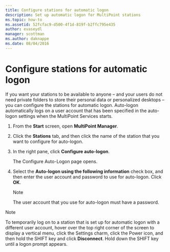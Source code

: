 ```yaml
---
title: Configure stations for automatic logon
description: Set up automatic logon for MultiPoint stations
ms.topic: how-to
ms.assetid: 52fcfac9-d500-4f1d-819f-b2ffc795e435
author: evaseydl
manager: scottman
ms.author: daknappe
ms.date: 08/04/2016
---
```

# Configure stations for automatic logon
If you want your stations to be available to anyone – and your users do not need private folders to store their personal data or personalized desktops – you can configure the stations for automatic logon. Auto-logon automatically logs on a user account that has been specified in the auto-logon settings when the MultiPoint Services starts.

1.  From the **Start** screen, open **MultiPoint Manager**.

2.  Click the **Stations** tab, and then click the name of the station that you want to configure for auto-logon.

3.  In the right pane, click **Configure auto-logon**.

    The Configure Auto-Logon page opens.

4.  Select the **Auto-logon using the following information** check box, and then enter the user account and password to use for auto-logon. Click **OK**.

    > [!NOTE]
    > The user account that you use for auto-logon must have a password.

> [!NOTE]
> To temporarily log on to a station that is set up for automatic logon with a different user account, hover over the top right corner of the screen to display a vertical menu, click the Settings charm, click the Power icon, and then hold the SHIFT key and click **Disconnect**. Hold down the SHIFT key until a logon prompt appears.
